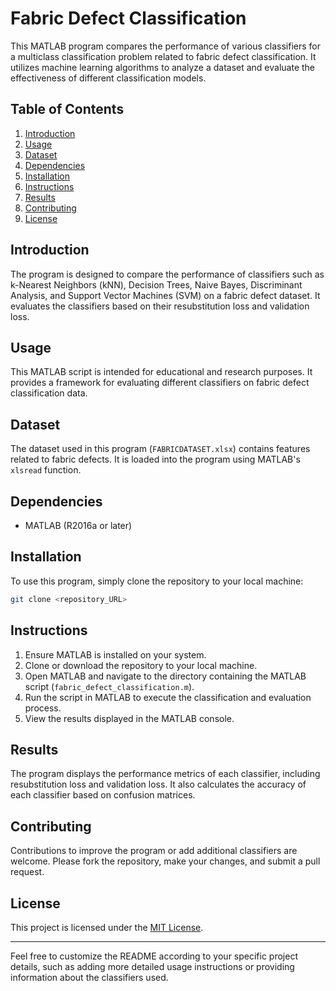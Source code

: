 # Fabric Defect Classification

This MATLAB program compares the performance of various classifiers for a multiclass classification problem related to fabric defect classification. It utilizes machine learning algorithms to analyze a dataset and evaluate the effectiveness of different classification models.

## Table of Contents
1. [Introduction](#introduction)
2. [Usage](#usage)
3. [Dataset](#dataset)
4. [Dependencies](#dependencies)
5. [Installation](#installation)
6. [Instructions](#instructions)
7. [Results](#results)
8. [Contributing](#contributing)
9. [License](#license)

## Introduction
The program is designed to compare the performance of classifiers such as k-Nearest Neighbors (kNN), Decision Trees, Naive Bayes, Discriminant Analysis, and Support Vector Machines (SVM) on a fabric defect dataset. It evaluates the classifiers based on their resubstitution loss and validation loss.

## Usage
This MATLAB script is intended for educational and research purposes. It provides a framework for evaluating different classifiers on fabric defect classification data.

## Dataset
The dataset used in this program (`FABRICDATASET.xlsx`) contains features related to fabric defects. It is loaded into the program using MATLAB's `xlsread` function.

## Dependencies
- MATLAB (R2016a or later)

## Installation
To use this program, simply clone the repository to your local machine:

```bash
git clone <repository_URL>
```

## Instructions
1. Ensure MATLAB is installed on your system.
2. Clone or download the repository to your local machine.
3. Open MATLAB and navigate to the directory containing the MATLAB script (`fabric_defect_classification.m`).
4. Run the script in MATLAB to execute the classification and evaluation process.
5. View the results displayed in the MATLAB console.

## Results
The program displays the performance metrics of each classifier, including resubstitution loss and validation loss. It also calculates the accuracy of each classifier based on confusion matrices.

## Contributing
Contributions to improve the program or add additional classifiers are welcome. Please fork the repository, make your changes, and submit a pull request.

## License
This project is licensed under the [MIT License](LICENSE).

---

Feel free to customize the README according to your specific project details, such as adding more detailed usage instructions or providing information about the classifiers used.

